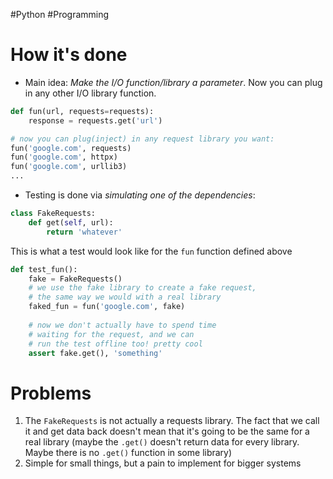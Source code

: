 #Python #Programming 
# How it's done
- Main idea: *Make the I/O function/library a parameter*. Now you can plug in any other I/O library function.
```python
def fun(url, requests=requests):
	response = requests.get('url')

# now you can plug(inject) in any request library you want:
fun('google.com', requests)
fun('google.com', httpx)
fun('google.com', urllib3)
...
```
* Testing is done via *simulating one of the dependencies*:
```python
class FakeRequests:
	def get(self, url):
		return 'whatever'
```
This is what a test would look like for the `fun` function defined above
```python
def test_fun():
	fake = FakeRequests()
	# we use the fake library to create a fake request, 
	# the same way we would with a real library
	faked_fun = fun('google.com', fake)
	
	# now we don't actually have to spend time
	# waiting for the request, and we can 
	# run the test offline too! pretty cool
	assert fake.get(), 'something'
```
# Problems
1. The `FakeRequests` is not actually a requests library. The fact that we call it and get data back doesn't mean that it's going to be the same for a real library (maybe the `.get()` doesn't return data for every library. Maybe there is no `.get()` function in some library)
2. Simple for small things, but a pain to implement for bigger systems

